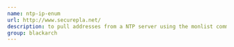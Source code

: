 ```yaml
---
name: ntp-ip-enum
url: http://www.securepla.net/
description: to pull addresses from a NTP server using the monlist command. Can also output Maltego resultset. URL : http://www.securepla.net/ Groups : blackarch blackarch-recon
group: blackarch
---
```

